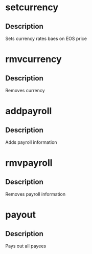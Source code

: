 <h1 class="contract">setcurrency</h1>

## Description

Sets currency rates baes on EOS price

<h1 class="contract">rmvcurrency</h1>

## Description

Removes currency

<h1 class="contract">addpayroll</h1>

## Description

Adds payroll information

<h1 class="contract">rmvpayroll</h1>

## Description

Removes payroll information

<h1 class="contract">payout</h1>

## Description

Pays out all payees

